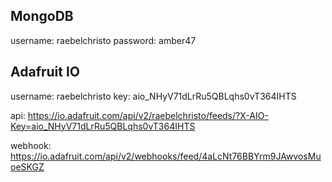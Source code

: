 ## MongoDB
username: raebelchristo
password: amber47

## Adafruit IO
username: raebelchristo
key: aio_NHyV71dLrRu5QBLqhs0vT364IHTS

api: https://io.adafruit.com/api/v2/raebelchristo/feeds/?X-AIO-Key=aio_NHyV71dLrRu5QBLqhs0vT364IHTS

webhook: https://io.adafruit.com/api/v2/webhooks/feed/4aLcNt76BBYrm9JAwvosMuoeSKGZ
